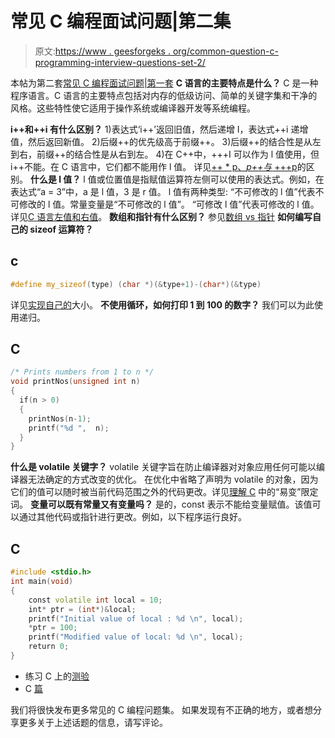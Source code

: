 # 常见 C 编程面试问题|第二集

> 原文:[https://www . geesforgeks . org/common-question-c-programming-interview-questions-set-2/](https://www.geeksforgeeks.org/commonly-asked-c-programming-interview-questions-set-2/)

本帖为第二套[常见 C 编程面试问题|第一套](https://www.geeksforgeeks.org/commonly-asked-c-programming-interview-questions-set-1/)
**C 语言的主要特点是什么？**
C 是一种程序语言。C 语言的主要特点包括对内存的低级访问、简单的关键字集和干净的风格。这些特性使它适用于操作系统或编译器开发等系统编程。

**i++和++i 有什么区别？**
1)表达式‘i++’返回旧值，然后递增 I，表达式++i 递增值，然后返回新值。
2)后缀++的优先级高于前缀++。
3)后缀++的结合性是从左到右，前缀++的结合性是从右到左。
4)在 C++中，+++I 可以作为 l 值使用，但 i++不能。在 C 语言中，它们都不能用作 l 值。
详见[++ * p、*p++与* +++p](https://www.geeksforgeeks.org/difference-between-p-p-and-p/)的区别。
**什么是 l 值？**
l 值或位置值是指赋值运算符左侧可以使用的表达式。例如，在表达式“a = 3”中，a 是 l 值，3 是 r 值。
l 值有两种类型:
“不可修改的 l 值”代表不可修改的 l 值。常量变量是“不可修改的 l 值”。
“可修改 l 值”代表可修改的 l 值。
详见[C 语言左值和右值](https://www.geeksforgeeks.org/lvalue-and-rvalue-in-c-language/)。
**数组和指针有什么区别？**
参见[数组 vs 指针](https://www.geeksforgeeks.org/difference-pointer-array-c/)
**如何编写自己的 sizeof 运算符？**

## c

```cpp
#define my_sizeof(type) (char *)(&type+1)-(char*)(&type)
```

详见[实现自己的](https://www.geeksforgeeks.org/implement-your-own-sizeof/)大小。
**不使用循环，如何打印 1 到 100 的数字？**
我们可以为此使用递归。

## C

```cpp
/* Prints numbers from 1 to n */
void printNos(unsigned int n)
{
  if(n > 0)
  {
    printNos(n-1);
    printf("%d ",  n);
  }
}
```

**什么是 volatile 关键字？**
volatile 关键字旨在防止编译器对对象应用任何可能以编译器无法确定的方式改变的优化。
在优化中省略了声明为 volatile 的对象，因为它们的值可以随时被当前代码范围之外的代码更改。详见[理解 C](https://www.geeksforgeeks.org/understanding-volatile-qualifier-in-c/) 中的“易变”限定词。
**变量可以既有常量又有变量吗？**
是的，const 表示不能给变量赋值。该值可以通过其他代码或指针进行更改。例如，以下程序运行良好。

## C

```cpp
#include <stdio.h>
int main(void)
{
    const volatile int local = 10;
    int* ptr = (int*)&local;
    printf("Initial value of local : %d \n", local);
    *ptr = 100;
    printf("Modified value of local: %d \n", local);
    return 0;
}
```

*   练习 C 上的[测验](https://www.geeksforgeeks.org/quiz-corner-gq/)
*   C [篇](https://www.geeksforgeeks.org/c/)

我们将很快发布更多常见的 C 编程问题集。
如果发现有不正确的地方，或者想分享更多关于上述话题的信息，请写评论。
